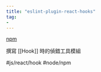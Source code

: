 ```yaml
---
title: "eslint-plugin-react-hooks"
tag: 
- 
---
```

[npm](https://www.npmjs.com/package/eslint-plugin-react-hooks)

撰寫 [[Hook]] 時的偵錯工具模組

#js/react/hook #node/npm
